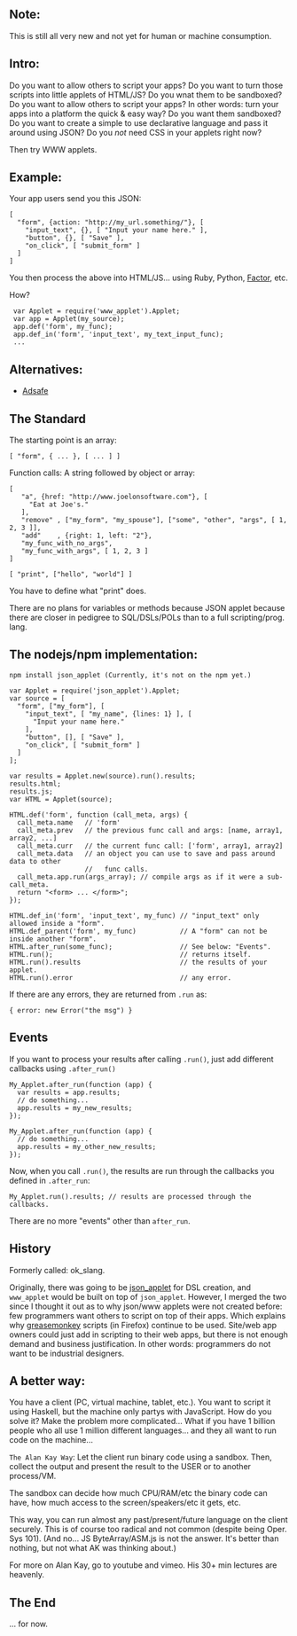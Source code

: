 
Note:
-----

This is still all very new and not yet for human or machine
consumption.


Intro:
-------------------------------

Do you want to allow others to script your apps?
Do you want to turn those scripts into little applets of HTML/JS?
Do you wnat them to be sandboxed?
Do you want to allow others to script your apps? In other words: turn your apps into a
platform the quick & easy way?
Do you want them sandboxed?
Do you want to create a simple to use declarative language and pass it around
using JSON?
Do you *not* need CSS in your applets right now?

Then try WWW applets.


Example:
---------

Your app users send you this JSON:

    [
      "form", {action: "http://my_url.something/"}, [
        "input_text", {}, [ "Input your name here." ],
        "button", {}, [ "Save" ],
        "on_click", [ "submit_form" ]
      ]
    ]

You then process the above into HTML/JS... using Ruby, Python, [Factor](http://factorcode.org/), etc.

How?

     var Applet = require('www_applet').Applet;
     var app = Applet(my_source);
     app.def('form', my_func);
     app.def_in('form', 'input_text', my_text_input_func);
     ...

Alternatives:
-------------

* [Adsafe](http://www.adsafe.org/)

The Standard
-------------------------

The starting point is an array:

    [ "form", { ... }, [ ... ] ]

Function calls: A string followed by object or array:

    [
       "a", {href: "http://www.joelonsoftware.com"}, [
         "Eat at Joe's."
       ],
       "remove" , ["my_form", "my_spouse"], ["some", "other", "args", [ 1, 2, 3 ]],
       "add"    , {right: 1, left: "2"},
       "my_func_with_no_args",
       "my_func_with_args", [ 1, 2, 3 ]
    ]

    [ "print", ["hello", "world"] ]

You have to define what "print" does.

There are no plans for variables or methods because JSON applet because
there are closer in pedigree to SQL/DSLs/POLs than to a full scripting/prog. lang.

The nodejs/npm implementation:
------------------------------

    npm install json_applet (Currently, it's not on the npm yet.)

    var Applet = require('json_applet').Applet;
    var source = [
      "form", ["my_form"], [
        "input_text", [ "my_name", {lines: 1} ], [
          "Input your name here."
        ],
        "button", [], [ "Save" ],
        "on_click", [ "submit_form" ]
      ]
    ];

    var results = Applet.new(source).run().results;
    results.html;
    results.js;
    var HTML = Applet(source);

    HTML.def('form', function (call_meta, args) {
      call_meta.name   // 'form'
      call_meta.prev   // the previous func call and args: [name, array1, array2, ...]
      call_meta.curr   // the current func call: ['form', array1, array2]
      call_meta.data   // an object you can use to save and pass around data to other
                       //   func calls.
      call_meta.app.run(args_array); // compile args as if it were a sub-call_meta.
      return "<form> ... </form>";
    });

    HTML.def_in('form', 'input_text', my_func) // "input_text" only allowed inside a "form".
    HTML.def_parent('form', my_func)           // A "form" can not be inside another "form".
    HTML.after_run(some_func);                 // See below: "Events".
    HTML.run();                                // returns itself.
    HTML.run().results                         // the results of your applet.
    HTML.run().error                           // any error.

If there are any errors, they are returned from `.run` as:

    { error: new Error("the msg") }


Events
------

If you want to process your results after calling `.run()`, just add different
callbacks using `.after_run()`

    My_Applet.after_run(function (app) {
      var results = app.results;
      // do something...
      app.results = my_new_results;
    });

    My_Applet.after_run(function (app) {
      // do something...
      app.results = my_other_new_results;
    });

Now, when you call `.run()`, the results are run through the callbacks
you defined in `.after_run`:

    My_Applet.run().results; // results are processed through the callbacks.

There are no more "events" other than `after_run`.

History
-------

Formerly called: ok\_slang.

Originally, there was going to be [json\_applet](https://github.com/da99/json_applet)
for DSL creation, and `www_applet`
would be built on top of `json_applet`. However, I merged the two since I thought it
out as to why json/www applets were not created before: few programmers want others
to script on top of their apps. Which explains why
[greasemonkey](http://en.wikipedia.org/wiki/Greasemonkey)
scripts (in Firefox) continue to be used. Site/web app owners could just add in scripting
to their web apps, but there is not enough demand and business justification. In
other words: programmers do not want to be industrial designers.


A better way:
------------

You have a client (PC, virtual machine, tablet, etc.). You want to
script it using Haskell, but the machine only partys with JavaScript.
How do you solve it?
Make the problem more complicated... What if you have 1 billion people who all use
1 million different languages... and they all want to run code on the machine...

`The Alan Kay Way`: Let the client run
binary code using a sandbox. Then, collect the output
and present the result to the USER or to another process/VM.

The sandbox can decide how much CPU/RAM/etc the binary code can have, how much
access to the screen/speakers/etc it gets, etc.

This way, you can run almost any past/present/future language on the client securely.
This is of course too
radical and not common (despite being Oper. Sys 101).
(And no... JS
ByteArray/ASM.js is not the answer. It's better than nothing, but not what AK was thinking
about.)

For more on Alan Kay, go to youtube and vimeo. His 30+ min lectures are heavenly.



The End
-------

... for now.









